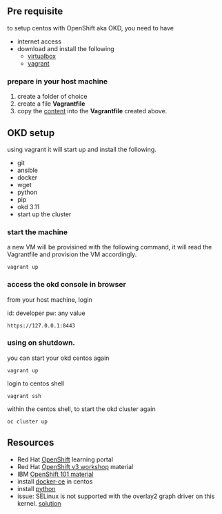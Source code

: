 ## Pre requisite

to setup centos with OpenShift aka OKD, you need to have 
- internet access
- download and install the following 
  - [virtualbox](https://www.virtualbox.org/wiki/Downloads)
  - [vagrant](https://www.vagrantup.com/downloads.html)

### prepare in your host machine

1. create a folder of choice
2. create a file **Vagrantfile**
3. copy the [content](https://github.com/ibmcloudprivate2/httpbin-wrapper/blob/master/okdcentos/Vagrantfile) into the **Vagrantfile** created above.

## OKD setup

using vagrant it will start up and install the following.

- git
- ansible
- docker
- wget
- python
- pip
- okd 3.11
- start up the cluster

### start the machine

a new VM will be provisined with the following command, it will read the Vagrantfile and provision the VM accordingly.

```
vagrant up
```

### access the okd console in browser

from your host machine, login

id: developer
pw: any value

```
https://127.0.0.1:8443
```

### using on shutdown.

you can start your okd centos again

```
vagrant up
```

login to centos shell

```
vagrant ssh
```

within the centos shell, to start the okd cluster again

```
oc cluster up
```

## Resources

- Red Hat [OpenShift](https://learn.openshift.com/) learning portal
- Red Hat [OpenShift v3 workshop](https://github.com/RedHatWorkshops/openshiftv3-workshop) material
- IBM [OpenShift 101 material](https://github.com/IBM/openshift101/tree/master/workshop)
- install [docker-ce](https://docs.docker.com/install/linux/docker-ce/centos/) in centos
- install [python](https://tecadmin.net/install-python-2-7-on-centos-rhel/) 
- issue: SELinux is not supported with the overlay2 graph driver on this kernel. [solution](https://docs.hortonworks.com/HDPDocuments/Cloudbreak/Cloudbreak-2.9.1/troubleshoot/content/cb_trouble-docker.html)

